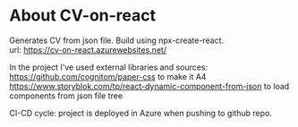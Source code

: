 # About CV-on-react
Generates CV from json file. Build using npx-create-react.  
url: https://cv-on-react.azurewebsites.net/

In the project I've used external libraries and sources:  
https://github.com/cognitom/paper-css to make it A4  
https://www.storyblok.com/tp/react-dynamic-component-from-json to load components from json file tree

CI-CD cycle: project is deployed in Azure when pushing to github repo.

